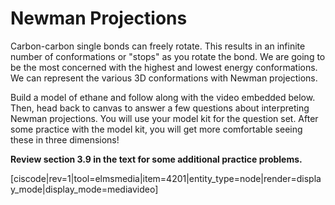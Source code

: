 # Newman Projections

Carbon-carbon single bonds can freely rotate. This results in an infinite number of conformations or "stops" as you rotate the bond. We are going to be the most concerned with the highest and lowest energy conformations. We can represent the various 3D conformations with Newman projections.

Build a model of ethane and follow along with the video embedded below. Then, head back to canvas to answer a few questions about interpreting Newman projections. You will use your model kit for the question set. After some practice with the model kit, you will get more comfortable seeing these in three dimensions!

**Review section 3.9 in the text for some additional practice problems.**

[ciscode|rev=1|tool=elmsmedia|item=4201|entity_type=node|render=display_mode|display_mode=mediavideo]

